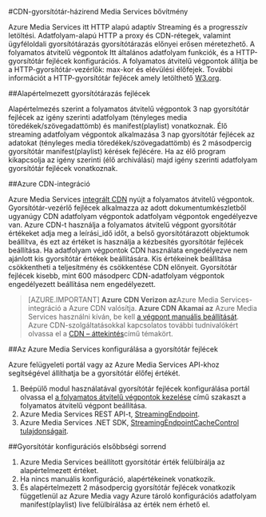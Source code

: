 <properties
    pageTitle="CDN-gyorsítótár-házirend Media Services bővítmény"
    description="Ez a témakör áttekintést nyújt az a CDN gyorsítótárazás Media Services bővítmény házirend."
    services="media-services,cdn"
    documentationCenter=".NET"
    authors="juliako"
    manager="erikre"
    editor=""/>

<tags
    ms.service="media-services"
    ms.workload="tbd"
    ms.tgt_pltfrm="na"
    ms.devlang="na"
    ms.topic="article"
    ms.date="09/19/2016"
    ms.author="juliako"/>
 
#<a name="cdn-caching-policy-in-media-services-extension"></a>CDN-gyorsítótár-házirend Media Services bővítmény

Azure Media Services itt HTTP alapú adaptív Streaming és a progresszív letöltési. Adatfolyam-alapú HTTP a proxy és CDN-rétegek, valamint ügyféloldali gyorsítótárazás gyorsítótárazás előnyei erősen méretezhető. A folyamatos átvitelű végpontok Itt általános adatfolyam funkciók, és a HTTP-gyorsítótár fejlécek konfigurációs. A folyamatos átvitelű végpontok állítja be a HTTP-gyorsítótár-vezérlők: max-kor és elévülési élőfejek. További információt a HTTP-gyorsítótár fejlécek amely letölthető [W3.org](http://www.w3.org/Protocols/rfc2616/rfc2616-sec13.html).

##<a name="default-caching-headers"></a>Alapértelmezett gyorsítótárazás fejlécek

Alapértelmezés szerint a folyamatos átvitelű végpontok 3 nap gyorsítótár fejlécek az igény szerinti adatfolyam (tényleges media töredékek/szövegadattömb) és manifest(playlist) vonatkoznak. Élő streaming adatfolyam végpontok alkalmazása 3 nap gyorsítótár fejlécek az adatokat (tényleges media töredékek/szövegadattömb) és 2 másodpercig gyorsítótár manifest(playlist) kérések fejlécére. Ha az élő program kikapcsolja az igény szerinti (élő archiválási) majd igény szerinti adatfolyam gyorsítótár fejlécek vonatkoznak.

##<a name="azure-cdn-integration"></a>Azure CDN-integráció

Azure Media Services [integrált CDN](https://azure.microsoft.com/updates/azure-media-services-now-fully-integrated-with-azure-cdn/) nyújt a folyamatos átvitelű végpontok. Gyorsítótár-vezérlő fejlécek alkalmazza az adott dokumentumkészletből ugyanúgy CDN adatfolyam végpontok adatfolyam végpontok engedélyezve van. Azure CDN-t használja a folyamatos átvitelű végpont gyorsítótár értékeket adja meg a leírási_idő időt, a belső gyorsítótárazott objektumok beállítva, és ezt az értéket is használja a kézbesítés gyorsítótár fejlécek beállítása. Ha adatfolyam végpontok CDN használata engedélyezve nem ajánlott kis gyorsítótár értékek beállítására. Kis értékeinek beállítása csökkentheti a teljesítmény és csökkentése CDN előnyeit. Gyorsítótár fejlécek kisebb, mint 600 másodperc CDN-adatfolyam végpontok engedélyezett beállítása nem engedélyezett.

>[AZURE.IMPORTANT] **Azure CDN Verizon az**Azure Media Services-integráció a Azure CDN valósítja.  **Azure CDN Akamai az** Azure Media Services használni kíván, be kell [a végpont manuális beállítását](cdn-create-new-endpoint.md).  Azure CDN-szolgáltatásokkal kapcsolatos további tudnivalókért olvassa el a [CDN – áttekintés](cdn-overview.md)című témakört.

##<a name="configuring-cache-headers-with-azure-media-services"></a>Az Azure Media Services konfigurálása a gyorsítótár fejlécek

Azure felügyeleti portál vagy az Azure Media Services API-khoz segítségével állíthatja be a gyorsítótár élőfej értékét.

1. Beépülő modul használatával gyorsítótár fejlécek konfigurálása portál olvassa el [a folyamatos átvitelű végpontok kezelése](../media-services/media-services-portal-manage-streaming-endpoints.md) című szakaszt a folyamatos átvitelű végpont beállítása.
2. Azure Media Services REST API-t, [StreamingEndpoint](https://msdn.microsoft.com/library/azure/dn783468.aspx#StreamingEndpointCacheControl).
3. Azure Media Services .NET SDK, [StreamingEndpointCacheControl tulajdonságait](http://go.microsoft.com/fwlink/?LinkId=615302).

##<a name="cache-configuration-precedence-order"></a>Gyorsítótár konfigurációs elsőbbségi sorrend

1. Azure Media Services beállított gyorsítótár érték felülbírálja az alapértelmezett értéket.
2. Ha nincs manuális konfiguráció, alapértékeinek vonatkozik.
3. És alapértelmezett 2 másodpercig gyorsítótár fejlécek vonatkozik függetlenül az Azure Media vagy Azure tároló konfigurációs adatfolyam manifest(playlist) live felülbírálása az érték nem érhető el.
